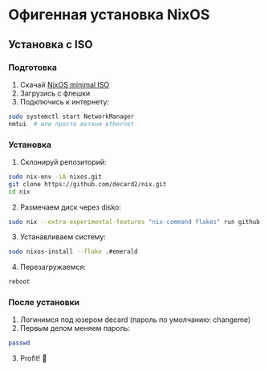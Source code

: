 # Офигенная установка NixOS

## Установка с ISO

### Подготовка
1. Скачай [NixOS minimal ISO](https://nixos.org/download#nixos-iso)
2. Загрузись с флешки
3. Подключись к интернету:
```bash
sudo systemctl start NetworkManager
nmtui  # или просто воткни ethernet
```

### Установка

1. Склонируй репозиторий:
```bash
sudo nix-env -iA nixos.git
git clone https://github.com/decard2/nix.git
cd nix
```

2. Размечаем диск через disko:
```bash
sudo nix --extra-experimental-features "nix-command flakes" run github:nix-community/disko -- --mode disko ./nixos/disko.nix
```

3. Устанавливаем систему:
```bash
sudo nixos-install --flake .#emerald
```

4. Перезагружаемся:
```bash
reboot
```

### После установки

1. Логинимся под юзером decard (пароль по умолчанию: changeme)
2. Первым делом меняем пароль:
```bash
passwd
```
3. Profit! 🎉
